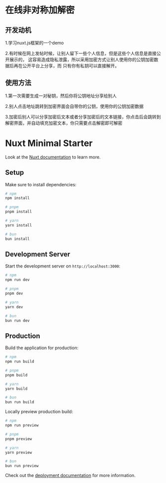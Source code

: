 
# 在线非对称加解密

## 开发动机

1.学习nuxt.js框架的一个demo

2.有时候在网上发帖时候，让别人留下一些个人信息，但是这些个人信息是直接公开展示的，
这容易造成隐私泄露，所以采用加密方式让别人使用你的公钥加密数据后再在公开平台上分享，而
只有你有私钥可以直接解开。

## 使用方法

1.第一次需要生成一对秘钥，然后你将公钥地址分享给别人

2.别人点击地址跳转到加密界面会自带你的公钥，使用你的公钥加密数据

3.加密后别人可以分享加密后文本或者分享加密后的文本链接，你点击后会跳转到解密界面，并自动填充加密文本，你只需要点击解密即可解密


# Nuxt Minimal Starter

Look at the [Nuxt documentation](https://nuxt.com/docs/getting-started/introduction) to learn more.

## Setup

Make sure to install dependencies:

```bash
# npm
npm install

# pnpm
pnpm install

# yarn
yarn install

# bun
bun install
```

## Development Server

Start the development server on `http://localhost:3000`:

```bash
# npm
npm run dev

# pnpm
pnpm dev

# yarn
yarn dev

# bun
bun run dev
```

## Production

Build the application for production:

```bash
# npm
npm run build

# pnpm
pnpm build

# yarn
yarn build

# bun
bun run build
```

Locally preview production build:

```bash
# npm
npm run preview

# pnpm
pnpm preview

# yarn
yarn preview

# bun
bun run preview
```

Check out the [deployment documentation](https://nuxt.com/docs/getting-started/deployment) for more information.
